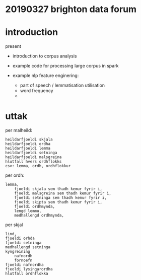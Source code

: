 20190327 brighton data forum
===
# introduction
present 

- introduction to corpus analysis
- example code for processing large corpus in spark
- example nlp feature enginering:
    
    + part of speech / lemmatisation utilisation
    + word frequency
    + 

# uttak


per malheild:

    heildarfjoeldi skjala
    heildarfjoeldi ordha
    heildarfjoeldi lemma
    heildarfjoeldi setninga
    heildarfjoeldi malsgreina
    hlutfall hvers ordhflokks
    csv: lemma, ordh, ordhflokkur


per ordh:

    lemma, 
        fjoeldi skjala sem thadh kemur fyrir i,
        fjoeldi malsgreina sem thadh kemur fyrir i,
        fjoeldi setninga sem thadh kemur fyrir i,
        fjoeldi skipta sem thadh kemur fyrir i,
        fjoeldi ordhmynda,
        lengd lemmu,
        medhallengd ordhmynda,

per skjal

    lind,
    fjoeldi orhda
    fjoeldi setninga
    medhallengd setninga
    kyngreining
        nafnordh
        fornoefn
    fjoeldi nafnordha
    fjeoldi lysingarordha
    hlutfall ordhflokka
